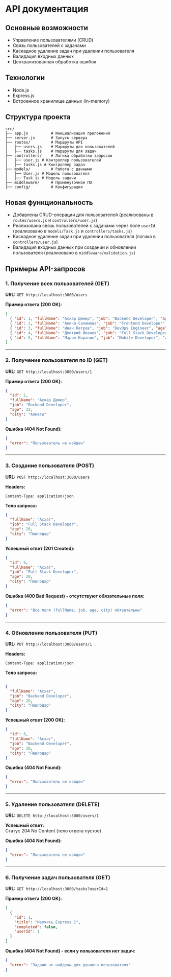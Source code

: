 # API документация

## Основные возможности

- Управление пользователями (CRUD)
- Связь пользователей с задачами
- Каскадное удаление задач при удалении пользователя
- Валидация входных данных
- Централизованная обработка ошибок

## Технологии

- Node.js
- Express.js
- Встроенное хранилище данных (in-memory)

## Структура проекта

```
src/
├── app.js          # Инициализация приложения
├── server.js       # Запуск сервера
├── routes/         # Маршруты API
│   ├── users.js    # Маршруты для пользователей
│   ├── tasks.js    # Маршруты для задач
├── controllers/    # Логика обработки запросов
│   ├── user.js # Контроллер пользователей
│   ├── tasks.js # Контроллер задач
├── models/         # Работа с данными
│   ├── User.js # Модель пользователя
│   ├── Task.js # Модель задачи
├── middleware/     # Промежуточное ПО
├── config/         # Конфигурация
```

## Новая функциональность

- Добавлены CRUD-операции для пользователей (реализованы в `routes/users.js` и `controllers/user.js`)
- Реализована связь пользователей с задачами через поле `userId` (реализовано в `models/Task.js` и `controllers/tasks.js`)
- Каскадное удаление задач при удалении пользователя (логика в `controllers/user.js`)
- Валидация входных данных при создании и обновлении пользователя (реализовано в `middleware/validation.js`)

## Примеры API-запросов

### 1. Получение всех пользователей (GET)
**URL:** `GET http://localhost:3000/users`

**Пример ответа (200 OK):**
```json
[
  { "id": 1, "fullName": "Аскар Демир", "job": "Backend Developer", "age": 32, "city": "Алматы" },
  { "id": 2, "fullName": "Алина Салимова", "job": "Frontend Developer", "age": 28, "city": "Астана" },
  { "id": 3, "fullName": "Иван Петров", "job": "DevOps Engineer", "age": 35, "city": "Санкт-Петербург" },
  { "id": 4, "fullName": "Дмитрий Иванов", "job": "Full Stack Developer", "age": 30, "city": "Казань" },
  { "id": 5, "fullName": "Мария Корапин", "job": "Mobile Developer", "age": 27, "city": "Актау" }
]
```

---

### 2. Получение пользователя по ID (GET)
**URL:** `GET http://localhost:3000/users/1`

**Пример ответа (200 OK):**
```json
{
  "id": 1,
  "fullName": "Аскар Демир",
  "job": "Backend Developer",
  "age": 32,
  "city": "Алматы"
}
```

**Ошибка (404 Not Found):**
```json
{
  "error": "Пользователь не найден"
}
```

---

### 3. Создание пользователя (POST)
**URL:** `POST http://localhost:3000/users`

**Headers:**
```
Content-Type: application/json
```

**Тело запроса:**
```json
{
  "fullName": "Асхат",
  "job": "Full Stack Developer",
  "age": 20,
  "city": "Павлодар"
}
```

**Успешный ответ (201 Created):**
```json
{
  "id": 6,
  "fullName": "Асхат",
  "job": "Full Stack Developer",
  "age": 20,
  "city": "Павлодар"
}
```

**Ошибка (400 Bad Request) - отсутствуют обязательные поля:**
```json
{
  "error": "Все поля (fullName, job, age, city) обязательны"
}
```

---

### 4. Обновление пользователя (PUT)
**URL:** `PUT http://localhost:3000/users/1`

**Headers:**
```
Content-Type: application/json
```

**Тело запроса:**
```json

{
  "fullName": "Асхат",
  "job": "Backend Developer",
  "age": 20,
  "city": "Павлодар"
}
```

**Успешный ответ (200 OK):**
```json
{
  "id": 6,
  "fullName": "Асхат",
  "job": "Backend Developer",
  "age": 20,
  "city": "Павлодар"
}
```

**Ошибка (404 Not Found):**
```json
{
  "error": "Пользователь не найден"
}
```

---

### 5. Удаление пользователя (DELETE)
**URL:** `DELETE http://localhost:3000/users/1`

**Успешный ответ:**  
Статус 204 No Content (тело ответа пустое)

**Ошибка (404 Not Found):**
```json
{
  "error": "Пользователь не найден"
}
```

---

### 6. Получение задач пользователя (GET)
**URL:** `GET http://localhost:3000/tasks?userId=1`

**Пример ответа (200 OK):**
```json
[
  {
    "id": 1,
    "title": "Изучить Express 1",
    "completed": false,
    "userId": 1
  }
]
```

**Ошибка (404 Not Found) - если у пользователя нет задач:**
```json
{
  "error": "Задачи не найдены для данного пользователя"
}
```

